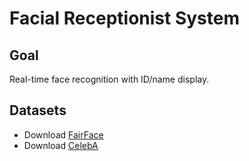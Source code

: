 # Facial Receptionist System

## Goal
Real-time face recognition with ID/name display.


## Datasets
- Download [FairFace](https://www.kaggle.com/datasets/alexstvn/fairface)
- Download [CelebA](https://www.kaggle.com/datasets/jessicali9530/celeba-dataset)

